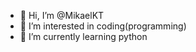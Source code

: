 - 👋 Hi, I’m @MikaelKT
- 👀 I’m interested in coding(programming)
- 🌱 I’m currently learning python

<!---
MikaelKT/MikaelKT is a ✨ special ✨ repository because its `README.md` (this file) appears on your GitHub profile.
You can click the Preview link to take a look at your changes.
--->
